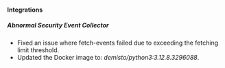 
#### Integrations

##### Abnormal Security Event Collector

- Fixed an issue where fetch-events failed due to exceeding the fetching limit threshold.
- Updated the Docker image to: *demisto/python3:3.12.8.3296088*.